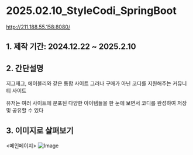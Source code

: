 # 2025.02.10_StyleCodi_SpringBoot

http://211.188.55.158:8080/

## 1. 제작 기간: 2024.12.22 ~ 2025.2.10 
## 2. 간단설명
지그재그, 에이블리와 같은 통합 사이트
그러나 구매가 아닌 코디를 지원해주는 커뮤니티 사이트

유저는 
여러 사이트에 분포된 다양한 아이템들을
한 눈에 보면서 코디를 완성하여
저장 및 공유할 수 있다

## 3. 이미지로 살펴보기
<메인페이지>
![Image](https://github.com/user-attachments/assets/4441cec6-91ac-4394-b8b2-96fe022f6710)
<STYLE CODI - 코디 공유 페이지>
![Image](https://github.com/user-attachments/assets/40c8d432-a546-4651-a99f-cd207e22f080)
<STYLE ITEMS  - (네이버 쇼핑) 아이템 목록 페이지>
![Image](https://github.com/user-attachments/assets/3f74faca-9713-4421-878d-cdbf5b38fb50)
<STYLE MAKE - 코디 제작 페이지>
![Image](https://github.com/user-attachments/assets/e6437a30-bc9a-4ddd-9c34-e349d5278f28)
<내 찜 목록 - 상품 찜>
![Image](https://github.com/user-attachments/assets/4caa3661-0b74-4986-aa2b-8973e44cf3b4)
<내 찜 목록 - 스타일 찜>
![Image](https://github.com/user-attachments/assets/275553a8-cd81-48ea-8d86-02e317d14cce)
<내 옷장>
![Image](https://github.com/user-attachments/assets/1c55ebbd-13b6-4a03-bf32-2480d4d83a29)
<내 옷장 - 내 옷 등록>
![Image](https://github.com/user-attachments/assets/cc563da9-d2f3-44d8-9e86-ec7075ad83f3)
<내 스타일 - 내 저장>
![Image](https://github.com/user-attachments/assets/c4f18b56-fbf6-482f-ad5e-63fb22a3c8c3)
<내 스타일 - 내 업로드>
![Image](https://github.com/user-attachments/assets/e5638e24-483e-4ade-bb79-cb599f21a6db)
![Image](https://github.com/user-attachments/assets/5ace26ca-059b-4a5e-9ab5-1ae463738755)
![Image](https://github.com/user-attachments/assets/80a55d15-5846-476b-a6da-d7bd21966271)

## 4. 이후 업데이트
=> 상품 상세 카테고리 기능, 검색 기능 추가, 댓글, 내 스타일 업로드 수정& 삭제



